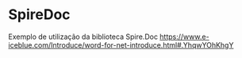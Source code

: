# SpireDoc
Exemplo de utilização da biblioteca Spire.Doc https://www.e-iceblue.com/Introduce/word-for-net-introduce.html#.YhqwYOhKhgY

